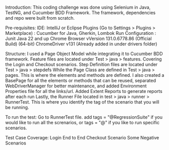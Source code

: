 Introduction:
This coding challenge was done using Selenium in Java, TestNG, and Cucumber BDD Framework.
The framework, dependencies and repo were built from scratch.


Pre-requisites:
IDE: IntelliJ or Eclipse
Plugins (Go to Settings > Plugins > Marketplace) : Cucumber for Java, Gherkin, Lombok
Run Configuration : Junit
Java 22 and up
Chrome Browser vVersion 131.0.6778.86 (Official Build) (64-bit)
ChromeDriver v131 (Already added in under drivers folder)


Structure:
I used a Page Object Model while integrating it to Cucumber BDD framework.
Feature files are located under Test > java > features. Covering the Login and Checkout scenarios.
Step Definition files are located under Test > java > stepdefs
While the Page Class are defined in Test > java > pages. This is where the elements and methods are defined.
I also created a BasePage for all the elements or methods that can be reused, separated WebDriverManager for better maintenance, and added Environment Properties file for all the links/url.
Added Extent Reports to generate reports after each run
Lastly, the Runner File located in test > java > runner > RunnerTest. This is where you identify the tag of the scenario that you will be running.


To run the test:
Go to RunnerTest file. add tags = "@RegressionSuite" if you would like to run all the screnarios, or tags = "@" if you like to run specific scenarios.


Test Case Coverage:
Login
End to End Checkout Scenario
Some Negative Scenarios

